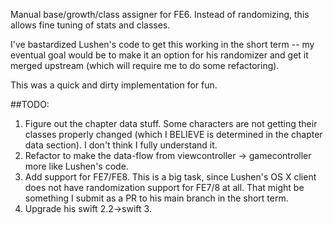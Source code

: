 Manual base/growth/class assigner for FE6. Instead of randomizing, this allows fine tuning of stats and classes. 

I've bastardized Lushen's code to get this working in the short term -- my eventual goal would be to make it an option for his randomizer and get it merged upstream (which will require me to do some refactoring).

This was a quick and dirty implementation for fun. 

##TODO: 
1. Figure out the chapter data stuff. Some characters are not getting their classes properly changed (which I BELIEVE is determined in the chapter data section). I don't think I fully understand it.
2. Refactor to make the data-flow from viewcontroller ->  gamecontroller more like Lushen's code.
3. Add support for FE7/FE8. This is a big task, since Lushen's OS X client does not have randomization support for FE7/8 at all. That might be something I submit as a PR to his main branch in the short term.
4. Upgrade his swift 2.2->swift 3.
